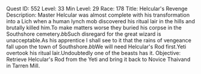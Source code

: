 Quest ID: 552
Level: 33
Min Level: 29
Race: 178
Title: Helcular's Revenge
Description: Master Helcular was almost complete with his transformation into a Lich when a human lynch mob discovered his ritual lair in the hills and brutally killed him.To make matters worse they buried his corpse in the Southshore cemetery.$b$bSuch disregard for the great wizard is unacceptable.As his apprentice I shall see to it that the rains of vengeance fall upon the town of Southshore.$b$bWe will need Helcular's Rod first.Yeti overtook his ritual lair.Undoubtedly one of the beasts has it.
Objective: Retrieve Helcular's Rod from the Yeti and bring it back to Novice Thaivand in Tarren Mill.
